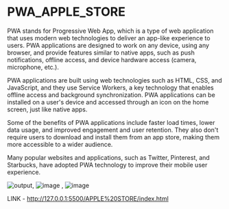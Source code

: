 # PWA_APPLE_STORE
PWA stands for Progressive Web App, which is a type of web application that uses modern web technologies to deliver an app-like experience to users. PWA applications are designed to work on any device, using any browser, and provide features similar to native apps, such as push notifications, offline access, and device hardware access (camera, microphone, etc.).

PWA applications are built using web technologies such as HTML, CSS, and JavaScript, and they use Service Workers, a key technology that enables offline access and background synchronization. PWA applications can be installed on a user's device and accessed through an icon on the home screen, just like native apps.

Some of the benefits of PWA applications include faster load times, lower data usage, and improved engagement and user retention. They also don't require users to download and install them from an app store, making them more accessible to a wider audience.

Many popular websites and applications, such as Twitter, Pinterest, and Starbucks, have adopted PWA technology to improve their mobile user experience.

![output](https://user-images.githubusercontent.com/110094945/229061739-2e58c9a0-5f44-47b9-b017-3ba51cbe3844.png),    ![image](https://user-images.githubusercontent.com/110094945/229062495-de0d910b-0aff-4805-bb06-901da77a43f5.png)  , ![image](https://user-images.githubusercontent.com/110094945/229062616-c06a9074-a4bd-4994-ab6e-1ef624db8a5a.png)

LINK - 
http://127.0.0.1:5500/APPLE%20STORE/index.html
